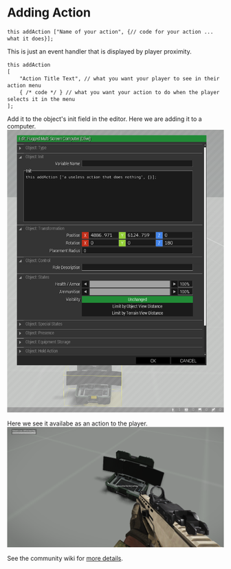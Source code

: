 # Adding Action

```SQF
this addAction ["Name of your action", {// code for your action ... what it does}];
```

This is just an event handler that is displayed by player proximity.
```SQF
this addAction 
[
    "Action Title Text", // what you want your player to see in their action menu
    { /* code */ } // what you want your action to do when the player selects it in the menu
];
```

Add it to the object's init field in the editor.  Here we are adding it to a computer.
![Add Action](./images/add_action_to_object.png)  

Here we see it availabe as an action to the player.
![Add Action](./images/add_action.png)  

See the community wiki for 
[more details](https://community.bistudio.com/wiki/addAction).